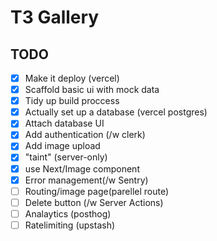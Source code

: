 # T3 Gallery

## TODO

- [x] Make it deploy (vercel)
- [x] Scaffold basic ui with mock data
- [x] Tidy up build proccess
- [x] Actually set up a database (vercel postgres)
- [x] Attach database UI
- [x] Add authentication (/w clerk)
- [x] Add image upload
- [x] "taint" (server-only)
- [x] use Next/Image component
- [x] Error management(/w Sentry)
- [ ] Routing/image page(parellel route)
- [ ] Delete button (/w Server Actions)
- [ ] Analaytics (posthog)
- [ ] Ratelimiting (upstash)
